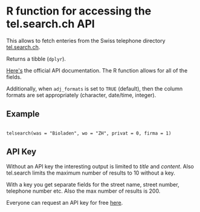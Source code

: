 # R function for accessing the tel.search.ch API

This allows to fetch enteries from the Swiss telephone directory [tel.search.ch](https://tel.search.ch/index.en.html).

Returns a tibble (`dplyr`).

[Here's](https://tel.search.ch/api/help.en.html) the official API documentation. The R function allows for all of the fields.

Additionally, when `adj_formats` is set to `TRUE` (default), then the column formats are set appropriately (character, date/time, integer).

## Example

```

telsearch(was = "Bioladen", wo = "ZH", privat = 0, firma = 1)

```

## API Key

Without an API key the interesting output is limited to *title* and *content*. Also tel.search limits the maximum number of results to 10 without a key.

With a key you get separate fields for the street name, street number, telephone number etc. Also the max number of results is 200.

Everyone can request an API key for free [here](https://tel.search.ch/api/getkey.html).
